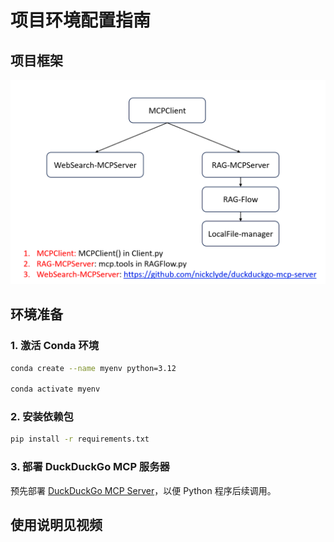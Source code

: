 # 项目环境配置指南
## 项目框架
![img.png](readme_images/img.png)
## 环境准备

### 1. 激活 Conda 环境
```bash
conda create --name myenv python=3.12

conda activate myenv
```

### 2. 安装依赖包
```bash
pip install -r requirements.txt
```

### 3. 部署 DuckDuckGo MCP 服务器
预先部署 [DuckDuckGo MCP Server](https://github.com/nickclyde/duckduckgo-mcp-server)，以便 Python 程序后续调用。



## 使用说明见视频
